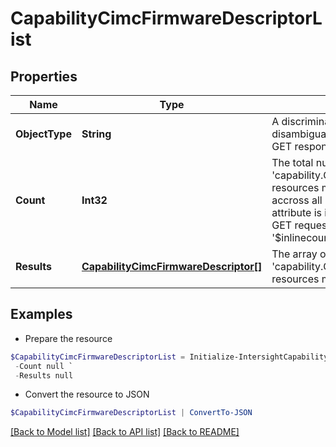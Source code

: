 # CapabilityCimcFirmwareDescriptorList
## Properties

Name | Type | Description | Notes
------------ | ------------- | ------------- | -------------
**ObjectType** | **String** | A discriminator value to disambiguate the schema of a HTTP GET response body. | 
**Count** | **Int32** | The total number of &#39;capability.CimcFirmwareDescriptor&#39; resources matching the request, accross all pages. The &#39;Count&#39; attribute is included when the HTTP GET request includes the &#39;$inlinecount&#39; parameter. | [optional] 
**Results** | [**CapabilityCimcFirmwareDescriptor[]**](CapabilityCimcFirmwareDescriptor.md) | The array of &#39;capability.CimcFirmwareDescriptor&#39; resources matching the request. | [optional] 

## Examples

- Prepare the resource
```powershell
$CapabilityCimcFirmwareDescriptorList = Initialize-IntersightCapabilityCimcFirmwareDescriptorList  -ObjectType null `
 -Count null `
 -Results null
```

- Convert the resource to JSON
```powershell
$CapabilityCimcFirmwareDescriptorList | ConvertTo-JSON
```

[[Back to Model list]](../README.md#documentation-for-models) [[Back to API list]](../README.md#documentation-for-api-endpoints) [[Back to README]](../README.md)

